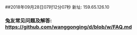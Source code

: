 ##2018年09月28日07时12分07秒 新址: 159.65.126.10
### 兔友常见问题及解答: https://github.com/wanggonging/d/blob/w/FAQ.md
